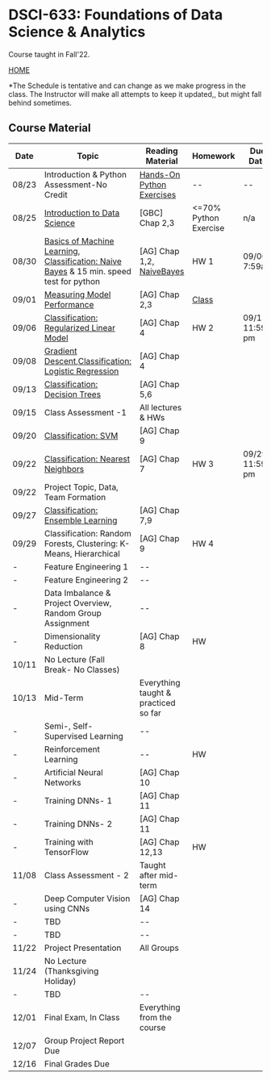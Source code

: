 
# DSCI-633: Foundations of Data Science & Analytics
Course taught in Fall'22.

[HOME](https://github.com/aiforsec/RIT-DSCI-633-FDS)

*The Schedule is tentative and can change as we make progress in the class. The Instructor will make all attempts to keep it updated,, but might fall behind sometimes.
## Course Material
| Date | Topic | Reading Material| Homework | Due Date|
|-------|----------|---------------|-----------|----------|
| 08/23 |Introduction & Python Assessment-No Credit | [Hands-On Python Exercises](https://github.com/aiforsec/RIT-DSCI-633-FDS/blob/main/Syllabus/Lecture00) | -- | --|
| 08/25 |[Introduction to Data Science](https://github.com/aiforsec/RIT-DSCI-633-FDS/blob/main/Syllabus/Lecture01/Lec01.pptx) | [GBC] Chap 2,3| <=70% Python Exercise | n/a |
| 08/30 |[Basics of Machine Learning, Classification: Naive Bayes](https://github.com/aiforsec/RIT-DSCI-633-FDS/blob/main/Syllabus/Lecture02/Lec02.pptx) & 15 min. speed test for python | [AG] Chap 1,2, [NaiveBayes](https://www.cs.cmu.edu/~tom/mlbook/NBayesLogReg.pdf) | HW 1 | 09/06 7:59am |
|09/01|[Measuring Model Performance](https://github.com/aiforsec/RIT-DSCI-633-FDS/blob/main/Syllabus/Lecture03/Lec03.pptx)|[AG] Chap 2,3|[Class](https://colab.research.google.com/drive/1DRDR0qvGjU4m3qyFNTxbMaxge3-RzpzQ#scrollTo=it3BBXAQKbG8)||
|09/06|[Classification: Regularized Linear Model](https://github.com/aiforsec/RIT-DSCI-633-FDS/blob/main/Syllabus/Lecture04/Lec04.pptx)|[AG] Chap 4 |HW 2 | 09/15 11:59 pm |
| 09/08 | [Gradient Descent](https://github.com/aiforsec/RIT-DSCI-633-FDS/blob/main/Syllabus/Lecture04/Lec04.pptx),[Classification: Logistic Regression](https://github.com/aiforsec/RIT-DSCI-633-FDS/blob/main/Syllabus/Lecture05/Lec05.pptx) | [AG] Chap 4 |  |  |
| 09/13 | [Classification: Decision Trees](https://github.com/aiforsec/RIT-DSCI-633-FDS/blob/main/Syllabus/Lecture06/Lec06.pptx) | [AG] Chap 5,6 | <!---[Assignment 2](https://github.com/aiforsec/RIT-DSCI-633-FDS/blob/main/Assignments/DSCI_633_Assignment_02.ipynb)-->|  |
| 09/15 | <!--[Code Review](https://colab.research.google.com/drive/1OeCEehWMxfewphB0yW8VG_d0XA5YdBAZ?usp=sharing) Ensemble Learning](https://github.com/aiforsec/RIT-DSCI-633-FDS/blob/main/Syllabus/Lecture11/Lec11.pptx), [In-class practice Exercise](https://www.kaggle.com/yassineghouzam/titanic-top-4-with-ensemble-modeling/notebook),--> Class Assessment -1 |All lectures & HWs| | |
| 09/20 | [Classification: SVM](https://github.com/aiforsec/RIT-DSCI-633-FDS/blob/main/Syllabus/Lecture07/Lec07.pptx)<!---(https://github.com/aiforsec/RIT-DSCI-633-FDS/blob/main/Syllabus/Lecture05/Lec05.pptx) OR (https://github.com/aiforsec/RIT-DSCI-633-FDS/blob/main/Syllabus/Lecture09/Lec09.pptx) OR (https://colab.research.google.com/drive/1TAIm2QUcZLS8kEm15dMJfA-XLlWq1RKJ?usp=sharing)--> | [AG] Chap 9 |  |  |
| 09/22 | [Classification: Nearest Neighbors](https://github.com/aiforsec/RIT-DSCI-633-FDS/blob/main/Syllabus/Lecture08/Lec08.pptx) <!---[Training Models - 2](https://github.com/aiforsec/RIT-DSCI-633-FDS/blob/main/Syllabus/Lecture06/Lec06.pptx)-->| [AG] Chap 7 | HW 3 | 09/29, 11:59 pm |
| 09/22 | Project Topic, Data, Team Formation| |  | |
| 09/27 | [Classification: Ensemble Learning](https://github.com/aiforsec/RIT-DSCI-633-FDS/blob/main/Syllabus/Lecture09/Lec09.pptx)| [AG] Chap 7,9 |  |  |
| 09/29 | Classification: Random Forests, Clustering: K-Means, Hierarchical <!--(https://github.com/aiforsec/RIT-DSCI-633-FDS/blob/main/Syllabus/Lecture12/Lec12.pptx), [In-class practice Exercise](https://www.kaggle.com/xvivancos/tutorial-clustering-wines-with-k-means)-->|[AG] Chap 9 | HW 4 | |
| - | Feature Engineering 1<!--](https://github.com/aiforsec/RIT-DSCI-633-FDS/blob/main/Syllabus/Lecture14/Lec14.pptx), [e-Book](https://www.repath.in/gallery/feature_engineering_for_machine_learning.pdf), [In-class Exercise](https://www.kaggle.com/gunesevitan/titanic-advanced-feature-engineering-tutorial) -->|-- |  | |
| - | Feature Engineering 2<!--](https://github.com/aiforsec/RIT-DSCI-633-FDS/blob/main/Syllabus/Lecture15/Lec15.pptx), [In-class Exercise](https://www.kaggle.com/willkoehrsen/start-here-a-gentle-introduction)-->|-- |  |  |
| - | Data Imbalance & Project Overview, Random Group Assignment<!--](https://github.com/aiforsec/RIT-DSCI-633-FDS/blob/main/Syllabus/ProjectFiles) - [Teams](https://github.com/aiforsec/RIT-DSCI-633-FDS/blob/main/Syllabus/ProjectFiles/Teams.xlsx)[Project Assignment, Evaluation Criteria](https://github.com/aiforsec/RIT-DSCI-633-FDS/blob/main/Syllabus/Lecture16/ProjectGradingRubric.pptx), and [Data Imbalance](https://github.com/aiforsec/RIT-DSCI-633-FDS/blob/main/Syllabus/Lecture16/Lec16.pptx), [In-class practice Exercise](https://www.kaggle.com/janiobachmann/credit-fraud-dealing-with-imbalanced-datasets/notebook) -->|-- |  | |
| - | Dimensionality Reduction<!--](https://github.com/aiforsec/RIT-DSCI-633-FDS/blob/main/Syllabus/Lecture18/Lec18.pptx), [In-class practice Exercise](https://www.kaggle.com/serkanpeldek/face-recognition-on-olivetti-dataset)-->|[AG] Chap 8|  HW  |  |
| 10/11 | No Lecture (Fall Break- No Classes) | |  | |
| 10/13 |Mid-Term| Everything taught & practiced so far |  | |
| - |Semi-, Self-Supervised Learning<!--](https://github.com/aiforsec/RIT-DSCI-633-FDS/blob/main/Syllabus/Lecture17/Lec17.pptx), [In-class practice Exercise](https://www.kaggle.com/altprof/basic-semi-supervised-learning-models)-->|-- |  | |
| - | Reinforcement Learning<!--](https://github.com/aiforsec/RIT-DSCI-633-FDS/blob/main/Syllabus/Lecture19/Lec19.pptx), In-class practice Exercises-[1](https://www.kaggle.com/charel/learn-by-example-reinforcement-learning-with-gym),[2](https://www.kaggle.com/basu369victor/designing-game-ai-with-reinforcement-learning),[3](https://www.kaggle.com/yuricat/smart-geese-trained-by-reinforcement-learning),[4](https://www.kaggle.com/aithammadiabdellatif/lux-ai-reinforcement-learning)-->| -- | HW |  |
|- | Artificial Neural Networks <!--(https://github.com/aiforsec/RIT-DSCI-633-FDS/blob/main/Syllabus/Lecture10/Lec10.pptx), [In-class practice Exercise](https://colab.research.google.com/drive/1unDMJ2NbjrQHV-zV9S371JxqeMMcX6br?usp=sharing)-->|[AG] Chap 10 |  | |
| - | Training DNNs- 1<!--[In-class practice Exercise](https://colab.research.google.com/github/ageron/handson-ml2/blob/master/11_training_deep_neural_networks.ipynb)--> |[AG] Chap 11 |  | |
| - | Training DNNs- 2 | [AG] Chap 11| | |
| - | Training with TensorFlow<!--https://github.com/aiforsec/RIT-DSCI-633-FDS/blob/main/Syllabus/Lecture22/Lec22.pptx --> | [AG] Chap 12,13 | HW  |  |
| 11/08 | Class Assessment - 2| Taught after mid-term |  | |
| - | Deep Computer Vision using CNNs| [AG] Chap 14 |  | | 
| - | TBD|-- |  | |
| - | TBD|-- |  | |
| 11/22 | Project Presentation| All Groups| |  |
| 11/24 | No Lecture (Thanksgiving Holiday)|  | | |
| - | TBD| -- | |  |
| 12/01 | Final Exam, In Class| Everything from the course |  | |
| 12/07 | Group Project Report Due |  | | |
| 12/16 | Final Grades Due | |  | |
